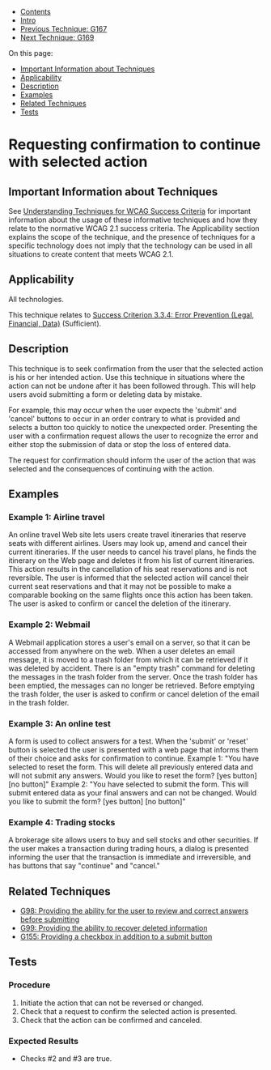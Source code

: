 -   [Contents](https://www.w3.org/WAI/WCAG21/Techniques/#techniques "Table of Contents")
-   [Intro](https://www.w3.org/WAI/WCAG21/Techniques/#introduction "Introduction to Techniques")
-   [Previous Technique: G167](G167)
-   [Next Technique: G169](G169)

On this page:

-   [Important Information about Techniques](#important-information)
-   [Applicability](#applicability)
-   [Description](#description)
-   [Examples](#examples)
-   [Related Techniques](#related)
-   [Tests](#tests)

Requesting confirmation to continue with selected action
========================================================

Important Information about Techniques
--------------------------------------

See [Understanding Techniques for WCAG Success Criteria](https://www.w3.org/WAI/WCAG21/Understanding/understanding-techniques) for important information about the usage of these informative techniques and how they relate to the normative WCAG 2.1 success criteria. The Applicability section explains the scope of the technique, and the presence of techniques for a specific technology does not imply that the technology can be used in all situations to create content that meets WCAG 2.1.

Applicability
-------------

All technologies.

This technique relates to [Success Criterion 3.3.4: Error Prevention (Legal, Financial, Data)](https://www.w3.org/WAI/WCAG21/Understanding/error-prevention-legal-financial-data) (Sufficient).

Description
-----------

This technique is to seek confirmation from the user that the selected action is his or her intended action. Use this technique in situations where the action can not be undone after it has been followed through. This will help users avoid submitting a form or deleting data by mistake.

For example, this may occur when the user expects the 'submit' and 'cancel' buttons to occur in an order contrary to what is provided and selects a button too quickly to notice the unexpected order. Presenting the user with a confirmation request allows the user to recognize the error and either stop the submission of data or stop the loss of entered data.

The request for confirmation should inform the user of the action that was selected and the consequences of continuing with the action.

Examples
--------

### Example 1: Airline travel

An online travel Web site lets users create travel itineraries that reserve seats with different airlines. Users may look up, amend and cancel their current itineraries. If the user needs to cancel his travel plans, he finds the itinerary on the Web page and deletes it from his list of current itineraries. This action results in the cancellation of his seat reservations and is not reversible. The user is informed that the selected action will cancel their current seat reservations and that it may not be possible to make a comparable booking on the same flights once this action has been taken. The user is asked to confirm or cancel the deletion of the itinerary.

### Example 2: Webmail

A Webmail application stores a user's email on a server, so that it can be accessed from anywhere on the web. When a user deletes an email message, it is moved to a trash folder from which it can be retrieved if it was deleted by accident. There is an "empty trash" command for deleting the messages in the trash folder from the server. Once the trash folder has been emptied, the messages can no longer be retrieved. Before emptying the trash folder, the user is asked to confirm or cancel deletion of the email in the trash folder.

### Example 3: An online test

A form is used to collect answers for a test. When the 'submit' or 'reset' button is selected the user is presented with a web page that informs them of their choice and asks for confirmation to continue. Example 1: "You have selected to reset the form. This will delete all previously entered data and will not submit any answers. Would you like to reset the form? \[yes button\] \[no button\]" Example 2: "You have selected to submit the form. This will submit entered data as your final answers and can not be changed. Would you like to submit the form? \[yes button\] \[no button\]"

### Example 4: Trading stocks

A brokerage site allows users to buy and sell stocks and other securities. If the user makes a transaction during trading hours, a dialog is presented informing the user that the transaction is immediate and irreversible, and has buttons that say "continue" and "cancel."

Related Techniques
------------------

-   [G98: Providing the ability for the user to review and correct answers before submitting](https://www.w3.org/WAI/WCAG21/Techniques/general/G98)
-   [G99: Providing the ability to recover deleted information](https://www.w3.org/WAI/WCAG21/Techniques/general/G99)
-   [G155: Providing a checkbox in addition to a submit button](https://www.w3.org/WAI/WCAG21/Techniques/general/G155)

Tests
-----

### Procedure

1.  Initiate the action that can not be reversed or changed.
2.  Check that a request to confirm the selected action is presented.
3.  Check that the action can be confirmed and canceled.

### Expected Results

-   Checks \#2 and \#3 are true.
